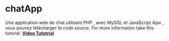 # chatApp
Une application web de chat utilisant PHP , avec MySQL et JavaScript Ajax , vous pouvez télécharger le code source.
For more information take this tutorial. <a href="https://www.youtube.com/channel/UC2lHDSc-Y8ACBe5y8WUKt4g"><b>Video Tutotrial</b></a>

